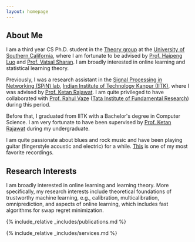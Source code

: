 ```yaml
---
layout: homepage
---
```


## About Me

I am a third year CS Ph.D. student in the [Theory group](https://viterbi-web.usc.edu/~cstheory/) at the [University of Southern California](https://www.usc.edu/), where I am fortunate to be advised by [Prof. Haipeng Luo](https://haipeng-luo.net/) and [Prof. Vatsal Sharan](https://vatsalsharan.github.io/). I am broadly interested in online learning and statistical learning theory. 

Previously, I was a research assistant in the [Signal Processing in Networking (SPiN) lab](https://home.iitk.ac.in/~ketan/spinlab/index.html), [Indian Institute of Technology Kanpur (IITK)](https://www.iitk.ac.in/), where I was advised by [Prof. Ketan Rajawat](https://home.iitk.ac.in/~ketan/). I am quite privileged to have collaborated with  [Prof. Rahul Vaze](https://www.tcs.tifr.res.in/~vaze/) ([Tata Institute of Fundamental Research](https://www.tifr.res.in/)) during this period.

Before that, I graduated from IITK with a Bachelor's degree in Computer Science. I am very fortunate to have been supervised by [Prof. Ketan Rajawat](https://home.iitk.ac.in/~ketan/) during my undergraduate.

I am quite passionate about blues and rock music and have been playing guitar (fingerstyle acoustic and electric) for a while. [This]() is one of my most favorite recordings.

## Research Interests

I am broadly interested in online learning and learning theory. More specifically, my research interests include theoretical foundations of trustworthy machine learning, e.g., calibration, multicalibration, omniprediction, and aspects of online learning, which includes fast algorithms for swap regret minimization.

<!-- - **Calibration:** image recognition, image generation, video captioning
- **Machine Learning:** meta-learning, incremental learning, transfer learning -->

<!-- <!-- ## News -->

<!-- - **[July. 2025]** Presented our work on swap multicalibration and swap omniprediction, and KL-Calibration at EC'25 -->

{% include_relative _includes/publications.md %}

{% include_relative _includes/services.md %}
